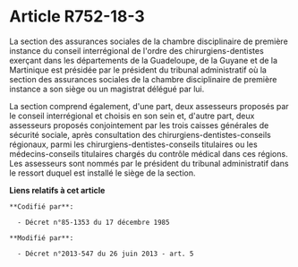 # Article R752-18-3

La section des assurances sociales de la chambre disciplinaire de première instance du conseil interrégional de l'ordre des
chirurgiens-dentistes exerçant dans les départements de la Guadeloupe, de la Guyane et de la Martinique est présidée par le
président du tribunal administratif où la section des assurances sociales de la chambre disciplinaire de première instance a
son siège ou un magistrat délégué par lui.

La section comprend également, d'une part, deux assesseurs proposés par le conseil interrégional et choisis en son sein et,
d'autre part, deux assesseurs proposés conjointement par les trois caisses générales de sécurité sociale, après consultation
des chirurgiens-dentistes-conseils régionaux, parmi les chirurgiens-dentistes-conseils titulaires ou les médecins-conseils
titulaires chargés du contrôle médical dans ces régions. Les assesseurs sont nommés par le président du tribunal
administratif dans le ressort duquel est installé le siège de la section.

**Liens relatifs à cet article**

	**Codifié par**:

	  - Décret n°85-1353 du 17 décembre 1985

	**Modifié par**:

	  - Décret n°2013-547 du 26 juin 2013 - art. 5
